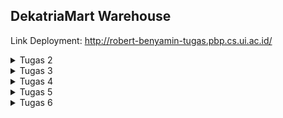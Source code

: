 ## DekatriaMart Warehouse

Link Deployment: http://robert-benyamin-tugas.pbp.cs.ui.ac.id/

<details>
<summary>Tugas 2</summary>

## Daftar Isi

1. [Proses Pengerjaan Tugas](#proses-pengerjaan-tugas)
2. [Bagan _Request Client_](#bagan-request-client)
3. [Penjelasan _Virtual Environment_](#penjelasan-virtual-environment)
4. [MVC, MVT, dan MVVM](#mvc-mvt-dan-mvvm)

## Proses Pengerjaan Tugas

1. Membuat direktori DekatriaMart-Warehouse
2. Membuat python virtual environment di dalam direktori tersebut kemudian mengaktifkannya
    - Buka direktori DekatriaMart-Warehouse di VS Code
    - Buka Command Palette (Ctrl+Shift+P)
    - Cari command Python: Create Environment lalu klik
    - Pilih Venv
    - Pilih versi Python terbaru lalu tunggu hingga proses pembuatan virtual environment selesai
    - Aktifkan virtual environment
        ```bash
        env\Scripts\activate
        ```
3. Membuat berkas `requirements.txt` yang berisikan dependencies yang diperlukan kemudian install seluruh dependencies tersebut.
    ```bash
    pip install -r requirements.txt
    ```
4. Inisiasi proyek django bernama `dekatriamart_warehouse`
    ```bash
    django-admin startproject dekatriamart_warehouse .
    ```
5. Menambahkan \* pada `ALLOWED_HOSTS` di `settings.py`
    ```bash
    ...
    ALLOWED_HOSTS = ["*"]
    ...
    ```
6. Membuat aplikasi baru bernama `main`
    ```bash
    python manage.py startapp main
    ```
7. Mendaftarkan aplikasi `main` ke `settings.py` di dalam direktori proyek `dekatriamart_warehouse`
    ```bash
    INSTALLED_APPS = [
    ...,
    'main',
    ...
    ]
    ```
8. Membuat model Item pada `models.py` pada direktori aplikasi `main`.
9. Melakukan migrasi model
    ```bash
    python manage.py makemigrations
    python manage.py migrate
    ```
10. Membuat direktori baru bernama `templates` di dalam direktori aplikasi `main` kemudian membuat berkas baru bernama `main.html`
11. Mengisi berkas `views.py` pada direktori aplikasi `main`
12. Mengisi berkas `urls.py` pada direktori aplikasi `main`
13. Mengisi berkas `urls.py` pada direktori proyek `DekatriaMart-Warehouse`
14. Membuat _testing_ dengan mengisi berkas `test.py` pada direktori aplikasi `main`
15. Menambahkan berkas `.gitignore`
16. Menambahkan berkas `README.md`
17. Membuat repositori baru di github bernama `DekatriaMart-Warehouse` dengan visibilitas "Public"
18. Menghubungkan Repositori Lokal dengan Repositori di GitHub
    ```bash
    git init
    git add .
    git commit -m "first commit"
    git branch -M main
    git remote add origin https://github.com/RobertBenyamin/DekatriaMart-Warehouse.git
    git push -u origin main
    ```
19. Mendeploy proyek ke Adaptable

## Bagan _Request Client_

![bagan](static/images/django_request.png)

1. Django menerima `HTTP Request`. Jika `HTTP Request` yang diterima sesuai dengan URL tertentu yang terdapat pada `urls.py`, maka `view function` (views.py) terkait akan dipanggil dan meneruskan permintaan tersebut.
2. `View` akan memproses permintaan sesuai dengan logika yang telah definisikan. Ini bisa mencakup mengambil data dari basis data (`models.py`), render template (`templates`), atau berbagai tindakan lainnya yang sesuai dengan kebutuhan aplikasi.
3. Setelah pemrosesan permintaan selesai, `view` akan mengembalikan sebuah respon. Respon ini bisa berupa halaman HTML, data JSON, atau tipe respon lainnya sesuai dengan jenis permintaan yang dibuat oleh client. Respon ini akan ditampilkan pada browser pengguna.

<small>
Sumber: <br>  
https://www.w3schools.com/django/django_intro.php <br>
https://developer.mozilla.org/en-US/docs/Learn/Server-side/Django/Introduction
</small>

## Penjelasan Virtual Environment

Virtual environment adalah alat yang membantu menjaga dependencies yang diperlukan oleh berbagai proyek terpisah satu sama lainnya dengan membuat lingkungan virtual yang terisolasi bagi setiap proyek.

Terdapat beberapa manfaat yang bisa kita dapatkan dengan menggunakan virtual environment, diantaranya adalah:

-   Environment yang stabil: <br>
    Virtual environment memungkinkan kita untuk membuat proyek dengan lingkungan yang terisolasi, sehingga tidak akan mengganggu sistem Python secara global atau lingkungan virtual lainnya. Ini berarti bahwa perubahan pada sistem atau proyek lain tidak akan mempengaruhi stabilitas proyek kita dan begitu pula sebaliknya.
-   Environment yang dapat direproduksi: <br>
    Kita dapat membuat daftar dependencies dan sub-dependencies dalam sebuah file, untuk proyek kita, yang memudahkan kita ataupun orang lain untuk mereplikasi dan menginstal semua dependencies yang digunakan dalam lingkungan kita pada sistem yang berbeda. Sehingga, dapat dipastikan bahwa proyek kita tetap berjalan secara konsisten terlepas dari lingkungan tempat proyek tersebut dijalankan.

Kita tetap dapat mengembangkan aplikasi tanpa menggunakan virtual environment, tetapi hal tersebut sangat tidak disarankan karena terdapat resiko terjadinya konflik versi dependencies.

<small>
Sumber: <br>  
https://www.geeksforgeeks.org/python-virtual-environment/ <br>
https://www.freecodecamp.org/news/how-to-setup-virtual-environments-in-python/ <br>
https://ngangasn.com/is-virtualenv-venv-necessary-for-django/
</small>

## MVC, MVT, dan MVVM

### Penjelasan

1. MVC
    - Model: Komponen Model berhubungan dengan semua logika terkait data yang diperlukan pengguna. Model berinteraksi dengan database dan memberikan data yang diperlukan kembali ke Controller.
    - View: Komponen View menghasilkan User Interface untuk pengguna. Tampilan dibuat oleh data yang dikumpulkan oleh komponen model tetapi data ini tidak diambil secara langsung, tetapi melalui controller.
    - Controller: Komponen ini menghubungkan View dan Model. Komponen ini memproses semua logika aplikasi dan request yang masuk, memanipulasi data menggunakan komponen Model, dan berinteraksi dengan komponen View untuk merender tampilan akhir.
2. MVT
    - Model: Komponen Model bertanggung jawab untuk mengatur dan mengelola data dari aplikasi. Model menghubungkan aplikasi dengan basis data dan mengatur interaksi dengan data tersebut.
    - View: Komponen View berperan sebagai pengatur tampilan dan mengambil data dari model untuk disajikan kepada pengguna.
    - Template: Komponen Template berfungsi untuk merancang tampilan atau antarmuka pengguna yang akhirnya akan diisi dengan data dari Model melalui view.
3. MVVM
    - Model: Komponen Model bertanggung jawab untuk abstraksi sumber data. Model dan ViewModel bekerja bersama untuk mendapatkan dan menyimpan data.
    - View: Komponen View berisi UI dari aplikasi untuk mengatur bagaimana informasi akan ditampilkan.
    - ViewModel: Komponen ViewModel bertugas untuk berinteraksi dengan Model di mana data yang ada akan diteruskan ke View.

### Perbedaan

MVC | MVT  | MVVM
:---: | :---: | :---: 
Model mengirim pembaruan ke View melalui Controller. Controller mengatur logika aplikasi. | Model mengirim data ke Template yang kemudian menghasilkan tampilan HTML.  | ViewModel mengonversi data dari Model menjadi format yang dapat ditampilkan oleh View. View dapat mengirim tindakan pengguna kembali ke ViewModel.
Input user ditangani oleh Controller | Input user ditangani oleh View  | Input user ditangani oleh View
UI terdapat pada View | UI terdapat pada Template | UI terdapat pada View
Cocok untuk proyek skala besar | Cocok untuk proyek skala besar ataupun kecil  | Cocok untuk proyek skala besar
Umum digunakan dalam pengembangan aplikasi desktop, aplikasi web tradisional. | Digunakan dalam pengembangan web dengan framework Django (Python).  | Populer dalam pengembangan aplikasi dengan teknologi seperti Angular, Vue.js, Xamarin, dan WPF.                          |

</details>

<details>
<summary>Tugas 3</summary>

## Daftar Isi

1. [Proses Pengerjaan Tugas](#proses-pengerjaan-tugas-1)
2. [Perbedaan antara form POST dan form GET dalam Django](#perbedaan-antara-form-post-dan-form-get-dalam-django)
3. [Perbedaan Utama antara XML, JSON, dan HTML dalam Konteks Pengiriman Data](#perbedaan-utama-antara-xml-json-dan-html-dalam-konteks-pengiriman-data)
4. [Alasan JSON sering Digunakan dalam Pertukaran Data antara Aplikasi Web Modern](#alasan-json-sering-digunakan-dalam-pertukaran-data-antara-aplikasi-web-modern)
5. [Screenshot Postman](#screenshot-postman)

## Proses Pengerjaan Tugas

1. Membuat direktori `templates` pada _root folder_ kemudian membuat `base.html` pada direktori tersebut
2. Menambahkan kode di bawah pada `TEMPLATES` di `settings.py` yang ada pada subdirektori `dekatriamart_warehouse`
    ```java
    ...
    'DIRS': [BASE_DIR / 'templates'],
    ...
    ```
3. Membuat berkas `forms.py` pada direktori `main` yang berisikan class `ItemForm` yang berfungsi sebagai form untuk menambahkan Item.
4. Membuat fungsi `create_item` pada `views.py` yang berfungsi untuk menangani logika ketika user menambahkan `Item`
5. Update fungsi `home` pada `views.py` agar dapat mengirimkan data `Item` ke `main.html`
6. Membuat berkas `create_item.html` pada subdirektori `templates` yang ada pada direktori `main` dan mengisinya dengan kode untuk menampilkan _form add item_
7. Update `main.html` yang ada pada subdirektori `templates` yang ada pada direktori `main` agar dapat menampilkan seluruh `Item` yang tersimpan
8. Membuat fungsi `show_xml`, `show_json`, `show_xml_by_id`, dan `show_json_by_id` pada `views.py` yang berfungsi seperti API untuk mengembalikan data dalam bentuk XML atau JSON.
9. Menambahkan _path url_ dari semua fungsi yang baru ditambahkan ke dalam `urlpatterns` pada `urls.py` yang ada pada direktori `main`
10. Membuat direktori `styles` pada _root folder_ kemudian membuat `main.css` pada direktori tersebut yang berisikan _styling_ untuk tabel Item pada `main.html`
11. Menambahkan kode berikut pada `base.html` yang terdapat pada direktori `templates` yang ada pada _root folder_ agar _styling_ terimplementasi
    ```html
    ...
    <link rel="stylesheet" href="{% static 'styles/main.css' %}" />
    ...
    ```
12. Menambahkan kode berikut pada `main.html` yang terdapat pada subdirektori `templates` yang ada pada direktori `main` untuk menampilkan pesan "Kamu menyimpan X item pada aplikasi ini"
    ```html
    ...
    <h3>Kamu menyimpan {{items.count}} item pada aplikasi ini</h3>
    ...
    ```

## Perbedaan antara form POST dan form GET dalam Django

- Form GET akan menampilkan hasil input user pada url, sehingga membuat form GET memiliki tingkat keamanan yang rendah. Form GET juga tidak bisa memodifikasi data yang diambil dari input user sebelum disimpan.
- Form POST tidak akan menampilkan hasil input user pada url, sehingga membuat form POST memiliki tingkat keamanan yang lebih tinggi. Form POST dapat memodifikasi input user sebelum akhirnya disimpan di database.

<small>
Sumber: <br>  
https://docs.djangoproject.com/en/4.2/topics/forms/#get-and-post <br>
https://www.geeksforgeeks.org/render-html-forms-get-post-in-django/
</small>

## Perbedaan Utama antara XML, JSON, dan HTML dalam Konteks Pengiriman Data

- XML (Extensible Markup Language) adalah *markup language* dan format file untuk menyimpan, mentransmisikan, dan merekonstruksi data. XML menggunakan struktur tag untuk merepresentasikan data. Hal tersebut menyebabkan struktur XML lebih kompleks untuk dibaca dan ditulis. XML mendukung banyak tipe data, seperti strings, numbers, booleans, gambar, namespaces, dll.
Contoh XML:
    ```
    <?xml version="1.0" encoding="UTF-8" ?>
    <root>
        <student>
            <id>01</id>
            <name>Tom</name>
            <lastname>Price</lastname>
        </student>
        <student>
            <id>02</id>
            <name>Nick</name>
            <lastname>Thameson</lastname>
        </student>
    </root>
    ```
- JSON (JavaScript Object Notation) adalah format file yang menggunakan teks yang mudah dibaca manusia untuk menyimpan dan mengirimkan objek data yang berisi pasangan *attribute-value*. JSON mendukung tipe data, seperti strings, numbers, booleans, null, arrays, dan objects. 
Contoh JSON:
    ```
    {
        "student": [ 
            
            { 
                "id":"01", 
                "name": "Tom", 
                "lastname": "Price" 
            }, 
            
            { 
                "id":"02", 
                "name": "Nick", 
                "lastname": "Thameson" 
            } 
        ]   
    }
    ```
- HTML
    Berbeda dengan XML dan JSON, HTML tidak berfungsi sebagai alat untuk transfer data. HTML adalah *markup language* untuk membuat halaman Web. 

<small>
Sumber: <br>  
https://www.deltaxml.com/blog/xml/whats-the-relationship-between-xml-json-html-and-the-internet/ <br>
https://aws.amazon.com/compare/the-difference-between-json-xml/ <br>
https://www.guru99.com/json-vs-xml-difference.html
</small>

## Alasan JSON sering Digunakan dalam Pertukaran Data antara Aplikasi Web Modern

- JSON sering digunakan dalam pertukaran data karena syntax JSON yang disusun atas pasangan *key* dan *value* jauh lebih mudah dibaca dan dipahami, dibandingkan XML yang menggunakan *tag*. 
- JSON mendukung banyak tipe data, seperti strings, numbers, booleans, null, arrays, dan objects. 
- JSON didukung oleh banyak browser modern, server web, dan API web, sehingga semakin memudahkan pertukaran data di berbagai sistem dan lingkungan.
- dan masih banyak lagi

<small>
Sumber: <br>  
https://www.linkedin.com/advice/3/what-benefits-drawbacks-using-json-data
</small>

## Screenshot Postman
- HTML Response
    ![html](static/images/HTMLResponse.jpg)
- JSON Response
    ![json](static/images/JSONResponse.jpg)
- JSON Response by ID
    ![jsonID](static/images/JSONResponseByID.jpg)
- XML Response
    ![xml](static/images/XMLResponse.jpg)
- XML Response by ID
    ![xmlID](static/images/XMLResponseByID.jpg)

</details>

<details>
<summary>Tugas 4</summary>

## Daftar Isi

1. [Proses Pengerjaan Tugas](#proses-pengerjaan-tugas-2)
2. [Pengertian, Kelebihan, dan Kekurangan Django UserCreationForm](#pengertian-kelebihan-dan-kekurangan-django-usercreationform)
3. [Perbedaan antara Autentikasi dan Otorisasi dalam Konteks Django](#perbedaan-antara-autentikasi-dan-otorisasi-dalam-konteks-django)
4. [Pengertian *Cookies* dalam Konteks Aplikasi Web dan Implementasinya pada Django](#pengertian-cookies-dalam-konteks-aplikasi-web-dan-implementasinya-pada-django)
5. [Risiko Penggunaan *Cookies* secara Default dalam Pengembangan Web](#risiko-penggunaan-cookies-secara-default-dalam-pengembangan-web)

## Proses Pengerjaan Tugas

1. Membuat kustomisasi model `User` pada `models.py`
    ```python
    ...
    from django.contrib.auth.models import AbstractUser

    class User(AbstractUser):
        ...
    ```
2. Menghubungkan model `User` dengan model `Item`
    ```python
    class Item(models.Model):
        user = models.ForeignKey(User, on_delete=models.CASCADE)
        ...
    ```
3. Membuat form registrasi user pada `forms.py`
    ```python
    ...
    from django.contrib.auth.forms import UserCreationForm

    class UserRegisterForm(UserCreationForm):
        class Meta:
            model = User
            fields = ["name", "username", "email", "warehouse_location"]
    ...
    ```
4. Membuat fungsi `register`, `login_user`, dan `logout_user` pada `views.py`
5. Menambahkan *path url* dari semua fungsi yang baru ditambahkan ke dalam `urlpatterns` pada `urls.py` yang ada pada direktori `main`
6. Membuat berkas `register.html` pada subdirektori `templates` yang ada pada direktori `main` dan mengisinya dengan kode untuk registrasi user
7. Membuat berkas `login.html` pada subdirektori `templates` yang ada pada direktori `main` dan mengisinya dengan kode untuk login user
8. Menggunakan data dari *cookies* untuk mengimpelemntasikan `last login`
9. Update `main.html` yang ada pada subdirektori `templates` yang ada pada direktori `main` agar dapat menampilkan informasi `last login`
10. Update fungsi `home`, `login_user`, dan `logout_user` pada `views.py` agar dapat menampilkan informasi `last login`
11. Menambahkan tombol menambahkan dan mengurangi `item amount` serta tombol menghapus `item` pada berkas `main.html`
12. Membuat berkas `delete_item.html` pada subdirektori `templates` yang ada pada direktori `main` dan mengisinya dengan kode untuk konfirmasi penghapusan `item`
13. Membuat fungsi `increase_amount`, `decrease_amount`, dan `delete_item` pada `views.py`
14. Menambahkan *path url* dari semua fungsi yang baru ditambahkan ke dalam `urlpatterns` pada `urls.py` yang ada pada direktori `main`
15. Merestriksi akses ke halaman `home`, `create_item`, dan `delete_item` dengan menambahkan kode berikut pada `views.py` di atas fungsi-fungsi tersebut.
    ```python
    ...
    from django.contrib.auth.decorators import login_required

    @login_required(login_url='/login')
    def home(request):
        ...
    ...
    ```

## Pengertian, Kelebihan, dan Kekurangan Django UserCreationForm

Django UserCreationForm adalah sebuah *built-in function* yang disediakan oleh Django. Form ini berfungsi untuk mendaftarkan user baru. Untuk menggunakan UserCreationForm, kita perlu mengimpornya dari django.contrib.auth.forms.
```python
from django.contrib.auth.forms import UserCreationForm  
```

Kelebihan:  
1. Mudah digunakan  
2. Menyediakan *field* bawaan  
3. Sudah termasuk kode html untuk menampilkannya di *front-end*  
4. Terintegrasi dengan sistem autentikasi Django  

Kekurangan:  
1. Fitur terbatas  
2. Memerlukan usaha ekstra untuk mengkustomisasi tampilan form  

<small>
Sumber: <br>
https://www.doprax.com/tutorial/django-tutorial-for-beginners-step-by-step-part-8-user-authentication-django/ <br>
https://www.javatpoint.com/django-usercreationform
</small>

## Perbedaan antara Autentikasi dan Otorisasi dalam Konteks Django

Autentikasi adalah proses memverifikasi identitas pengguna, yaitu memastikan bahwa pengguna yang mencoba mengakses sistem sesuai dengan identitas yang diberikan. 
Contoh: seorang pengguna diwajibkan untuk memasukkan username dan password untuk bisa mengakses web.

Otorisasi adalah proses menentukan apa yang pengguna terautentikasi boleh dan tidak boleh lakukan.
Contoh: seorang dengan role dosen dapat menambahkan mata kuliah, namun role mahasiswa tidak.

Kedua fitur tersebut sangat penting untuk memastikan keamanan sistem. Autentikasi dan otorisasi memastikan bahwa hanya pengguna yang berhak saja yang dapat mengakses fitur atau data tertentu.

<small>
Sumber: <br>
https://docs.djangoproject.com/en/4.2/topics/auth/
</small>

## Pengertian *Cookies* dalam Konteks Aplikasi Web dan  untuk mengimpelemntasikan `last login`

*Cookie* adalah file kecil yang disimpan di komputer pengguna. *Cookie* digunakan untuk menyimpan sejumlah data mengenai interaksi pengguna dengan website tertentu yang kemudian dapat diakses oleh server web atau komputer pengguna. *Cookie* dapat berisi semua jenis informasi seperti waktu terakhir mengunjungi situs web, item yang ditambahkan ke dalam keranjang belanja, preferensi bahasa, dan lain-lain.

Salah satu kegunaan pada Django adalah untuk mengelola data sesi pengguna. Sesi adalah cara untuk menyimpan informasi tentang pengguna di sisi server. Informasi tersebut kemudian akan digunakan dalam permintaan berikutnya. Django menggunakan *cookie* yang disebut `session id` untuk menyimpan *identifier* unik untuk setiap sesi pengguna. *Identifier* ini digunakan untuk mengambil data sesi pengguna dari basis data Django.

1. Saat pengguna login, sebuah sesi dibuat dengan ID sesi yang unik (session ID). ID sesi akan dikirim ke browser pengguna.
2. Server kemudian akan membuat variabel sesi `auth_user` dan menyimpan di dalamnya informasi dari pengguna yang login. Data sesi akan disimpan dalam sebuah file di sisi server. Nama file tersebut adalah `session ID`.
3. Ketika pengguna meminta halaman dashboard, browser akan mengirimkan *cookie* yang berisi ID sesi bersamaan dengan permintaan tersebut.
4. Server menerima permintaan yang masuk, mengambil ID sesi, dan mencari sesi terkait. Setelah sesi ditemukan, server akan mengambil data.
5. Terakhir, server perlu memeriksa keberadaan variabel sesi `auth_user` tersebut. Jika ditemukan, server akan memberikan akses ke halaman dashboard.

<small>
Sumber: <br>
https://www.geeksforgeeks.org/cookies-used-website/ <br>
https://medium.com/@hendelRamzy/how-session-and-cookies-works-640fb3f349d1
</small>

## Risiko Penggunaan *Cookies* secara Default dalam Pengembangan Web

Meskipun *cookie* memiliki banyak kegunaan, *cookies* memiliki banyak risiko yang harus diwaspadai.
1. Cross-Site Request Forgery (CSRF): CSRF adalah serangan di mana penyerang memaksa pengguna yang terautentikasi untuk melakukan tindakan yang tidak diinginkan tanpa sepengetahuan mereka. *Cookies* dapat digunakan dalam serangan ini untuk menyampaikan permintaan palsu ke server dengan otentikasi pengguna yang sah.
2. Session Fixation:  Pada jenis serangan ini, penyerang mencoba memanipulasi atau menetapkan ID sesi pengguna sehingga pengguna nantinya akan menggunakan sesi yang telah dimanipulasi tersebut. Dengan menggunakan metode ini, penyerang dapat membuat pengguna untuk login sebagai penyerang pada berbagai tingkat aplikasi.
3. Cross-Site Scripting (XSS): XSS adalah serangan di mana penyerang memasukkan script berbahaya ke dalam situs web. Pengguna yang mengakses web tersebut kemudian akan menerima dan menjalankan script berbahaya yang telah ditanam. Script berbahaya tersebut kemudian dapat mengakses *cookie*, ID sesi, atau informasi sensitif lainnya yang disimpan oleh browser dan digunakan pada web tersebut.
4. dll

Beberapa hal yang dapat dilakukan untuk mencegah risiko tersebut adalah:
1. Hapus *Cookie* Secara Berkala: Menghapus *cookie* secara berkala dapat membantu mengurangi jumlah informasi pribadi yang disimpan dan dibagikan oleh situs web.
2. Gunakan koneksi yang aman: Jika memungkinkan, pengguna harus selalu menggunakan koneksi aman (HTTPS) untuk mengakses situs web, karena hal ini membantu melindungi informasi *cookie* agar tidak disadap oleh penyerang.
3. Mengatur Pengaturan Privasi: Mengatur pengaturan privasi di browser dapat membantu mengontrol jenis *cookie* yang disimpan dan jumlah informasi yang dibagikan. Pengguna juga dapat memilih untuk memblokir *cookie* pihak ketiga, yang sering digunakan untuk pelacakan.
4. dll

<small>
Sumber: <br>
https://resources.infosecinstitute.com/topics/general-security/risk-associated-cookies/ <br>
https://www.linkedin.com/pulse/consider-next-time-you-accept-browser-cookie-best-practices-pratt
</small>

</details>

<details>
<summary>Tugas 5</summary>

## Daftar Isi

1. [Proses Pengerjaan Tugas](#proses-pengerjaan-tugas-3)
2. [Manfaat dari Setiap *Element Selector* dan Waktu yang Tepat untuk Menggunakannya](#manfaat-dari-setiap-element-selector-dan-waktu-yang-tepat-untuk-menggunakannya)
3. [Penjelasan HTML5 Tag](#penjelasan-html5-tag)
4. [Perbedaan antara *Margin* dan *Padding*](#perbedaan-antara-margin-dan-padding)
5. [Perbedaan antara Framework CSS Tailwind dan Bootstrap](#perbedaan-antara-framework-css-tailwind-dan-bootstrap)

## Proses Pengerjaan Tugas  

1. Membuat fungsi `edit_item` pada `views.py`
2. Menambahkan *path url* fungsi yang baru ditambahkan ke dalam `urlpatterns` pada `urls.py` yang ada pada direktori `main`
3. Membuat berkas `edit_item.html` pada subdirektori `templates` yang ada pada direktori `main` dan mengisinya dengan kode untuk edit item yang telah dibuat
4. Menambahkan kode di bawah ke `base.html` yang ada pada direktori `templates` untuk menambahkan Tailwind CSS ke aplikasi
    ```html
    <head>
        ...
        <script src="https://cdn.tailwindcss.com"></script>
        ...
    </head>
    ```
5. Mengkustomisasi tampilan semua halaman yang ada pada aplikasi menggunakan Tailwind CSS
6. Memberikan warna background yang berbeda pada baris terakhir dari daftar item pada inventori

## Manfaat dari Setiap *Element Selector* dan Waktu yang Tepat untuk Menggunakannya  

1. Universal Selector  
Universal selector memungkinkan kita memberikan style ke semua elemen HTML. Universal selector digunakan ketika kita ingin memberikan style yang sama untuk semua elemen HTML.
    ```css
    * {
    text-align: center;
    color: blue;
    }
    ```

2. Element Selector  
Element selector memungkinkan kita memberikan style ke semua elemen yang memiliki tag HTML yang sama. Element selector digunakan ketika kita ingin memberikan style yang sama untuk semua elemen dengan tag yang sama.
    ```css
    p {
    text-align: center;
    color: red;
    }
    ```
    ```html
    <p>Hello World!</p>
    ```

3. Class Selector  
Class selector memungkinkan kita memberikan style ke semua elemen HTML yang memiliki nilai atribut class yang sama. Class selector digunakan ketika kita ingin mengelompokkan beberapa tag menjadi memiliki style yang sama.
    ```css
    .center {
    text-align: center;
    color: red;
    }
    ```
    ```html
    <p class="center">Hello World!</p>
    ```

4. ID Selector  
ID selector memungkinkan kita memberikan style ke suatu elemen HTML yang memiliki ID yang unik. ID selector digunakan ketika kita ingin memberikan style yang unik untuk suatu elemen tertentu.
    ```css
    #p1 {
    text-align: center;
    color: red;
    }
    ```
    ```html
    <p id="p1">Hello World!</p>
    ```

<small>
Sumber: <br>
https://www.w3schools.com/css/css_selectors.asp <br>
https://developer.mozilla.org/en-US/docs/Web/CSS/CSS_selectors/Selectors_and_combinators
</small>

## Penjelasan HTML5 Tag  

- `<header>`: Mengelompokkan elemen-elemen yang terletak di bagian atas dokumen HTML, seperti judul halaman, logo, atau navigasi situs.
- `<footer>`: Menandai bagian bawah dari sebuah elemen, seperti hak cipta atau informasi kontak.
- `<nav>`: Menandai bagian navigasi dalam halaman web.
- `<section>`: Mengelompokkan konten berdasarkan tema atau topik tertentu.
- `<details>`: Menampilkan informasi tambahan yang dapat diperluas atau dilipat.
- `<article>`: Mengelompokkan konten yang dapat berdiri sendiri, seperti artikel berita atau posting blog.
- `<audio>`: Menyisipkan audio, seperti musik atau efek suara, di dalam halaman web.
- `<video>`: Menyisipkan video di dalam halaman web.
- `<canvas>`: Membuat grafik dan animasi interaktif menggunakan JavaScript.
- `<time>`: Menandai informasi waktu atau tanggal dalam berbagai format.
- dll

<small>
Sumber: <br>
https://www.tutorialspoint.com/html5/html5_tags.htm
</small>

## Perbedaan antara *Margin* dan *Padding*  

Dalam CSS, margin adalah ruang di sekitar border elemen, sedangkan padding adalah ruang di antara border elemen dan konten elemen. Dengan kata lain, properti margin mengontrol ruang di luar elemen, dan properti padding mengontrol ruang di dalam elemen.

<div style="text-align:center;">
  <img src="static/images/margin_padding.webp" alt="Margin and Padding" width="50%">
</div>

<small>
Sumber: <br>
https://blog.hubspot.com/website/css-margin-vs-padding
</small>

## Perbedaan antara Framework CSS Tailwind dan Bootstrap  

|                      | Tailwind CSS                               | Bootstrap                                   |
|----------------------|--------------------------------------------|---------------------------------------------|
| **Pengertian** | Framework CSS yang berfokus pada utilitas, memberikan banyak class utilitas untuk membangun desain dengan cepat. | Framework CSS yang menyediakan komponen siap pakai dan gaya desain yang telah ditentukan. |
| **Ukuran File CSS** | Ringan jika menggunakan sedikit class utilitas, tetapi dapat menjadi besar jika menggunakan banyak class utilitas. | Lebih besar karena otomatis menyertakan semua komponen siap pakai dan gaya desain yang lebih lengkap. |
| **Desain** | Lebih fleksibel dan memungkinkan desain yang mudah dikustomisasi. | Lebih terstruktur dan konsisten dengan gaya desain yang telah ditetapkan. |
| **Komponen Siap Pakai** | Tidak menyediakan komponen siap pakai, memerlukan desain dari awal. | Menyediakan banyak komponen siap pakai seperti navbar, card, dan lainnya, sehingga mempercepat pengembangan web. |
| **Kustomisasi** | Memerlukan pemrograman lebih lanjut untuk mengkustomisasi desain. | Dapat disesuaikan dengan mengganti variabel CSS atau mengedit kode sumber. |
| **Kapan Menggunakan** | Cocok digunakan jika ingin membangun web dengan desain yang sangat terkustomisasi, memiliki kontrol penuh atas komponen, dan menghindari *bloat* CSS. | Cocok digunakan jika ingin membangun web dengan cepat menggunakan komponen siap pakai dan tidak perlu desain yang sangat terkustomisasi. |

<small>
Sumber: <br>
https://codepolitan.com/blog/perbedaan-bootstrap-dan-tailwind <br>
https://www.tutorialspoint.com/tailwind-css-vs-bootstrap
</small>

</details>

<details>
<summary>Tugas 6</summary>

## Daftar Isi

1. [Proses Pengerjaan Tugas](#proses-pengerjaan-tugas-4)
2. [Perbedaan antara _Asynchronous Programming_ dengan _Synchronous Programming_](#perbedaan-antara-asynchronous-programming-dengan-synchronous-programming)
3. [Paradigma _Event-Driven Programming_ pada JavaScript dan AJAX](#paradigma-event-driven-programming-pada-javascript-dan-ajax)
4. [Penerapan _Asynchronous Programming_ pada AJAX](#penerapan-asynchronous-programming-pada-ajax)
5. [Perbandingan antara Fetch API dengan jQuery](#perbandingan-antara-fetch-api-dengan-jquery)

## Proses Pengerjaan Tugas

1. Membuat fungsi `get_item_json` pada views.py
2. Menambahkan _path url_ fungsi yang baru ditambahkan ke dalam `urlpatterns` pada `urls.py` yang ada pada direktori `main`
3. Membuat fungsi `getProducts` dan `refreshProducts` bagian `<script></script>` pada `main.html` untuk menampilkan seluruh item secara asinkronus
4. Memodifikasi fungsi `increase_amount` dan `decrease_amount` pada `views.py` agar dapat berfungsi secara asinkronus
5. Membuat fungsi `increaseAmount` dan `decreaseAmount` pada bagian `<script></script>` pada `main.html` untuk menambah dan mengurangi `item amount` secara asinkronus
6. Memodifikasi fungsi `delete_item` pada `views.py` agar dapat berfungsi secara asinkronus
7. Membuat fungsi `showDeleteConfirmation` yang berfungsi untuk menampilkan popup konfirmasi hapus item, fungsi `deleteItem` yang berfungsi untuk menghapus item secara asinkronus, dan fungsi `closePopUp` yang berfungsi untuk menutup popup pada bagian `<script></script>` pada `main.html`
8. Membuat fungsi `create_item_ajax` dan `edit_item_ajax` pada views.py
9. Menambahkan _path url_ fungsi yang baru ditambahkan ke dalam `urlpatterns` pada `urls.py` yang ada pada direktori `main`
10. Membuat fungsi `showAddItem` yang berfungsi untuk menampilkan popup form add item dan fungsi `addItem` yang berfungsi untuk menambahkan item secara asinkronus pada bagian `<script></script>` pada `main.html`
11. Membuat fungsi `showEditItem` yang berfungsi untuk menampilkan popup form edit item dan fungsi `editItem` yang berfungsi untuk mengedit item secara asinkronus pada bagian `<script></script>` pada `main.html`
12. Mengubah cara menampilkan list items dari tabel menjadi cards
13. Memindahkan seluruh kode yang ada di dalam `<script></script>` pada `main.html` ke dalam file `script.js` yang ada pada direktori `static/js/`
14. Menjalankan command `python manage.py collectstatic` untuk mengumpulkan semua file static ke satu tempat
15. Melakukan *deployment* ke PaaS PBP Fasilkom UI

## Perbedaan antara _Asynchronous Programming_ dengan _Synchronous Programming_

|                        | Asynchronous Programming                                                                                              | Synchronous                                                                                                                      |
| ---------------------- | --------------------------------------------------------------------------------------------------------------------- | -------------------------------------------------------------------------------------------------------------------------------- |
| Eksekusi Tugas         | Tugas-tugas dieksekusi secara paralel, tanpa harus menunggu satu sama lain.                                           | Tugas-tugas dieksekusi satu per satu dalam urutan tertentu.                                                                      |
| Blok Proses            | Eksekusi tugas lainnya tidak terhenti saat menunggu operasi I/O selesai.                                              | Eksekusi tugas terhenti selama menunggu operasi I/O.                                                                             |
| Multitasking           | Cocok untuk skenario di mana banyak tugas berjalan secara bersamaan.                                                  | Tugas harus menunggu satu sama lain, kurang cocok untuk multitasking.                                                            |
| Responsifitas Aplikasi | Aplikasi tetap responsif karena tugas yang memakan waktu lama tidak menghentikan tugas lainnya.                       | Aplikasi dapat menjadi tidak responsif jika ada tugas yang memakan waktu lama, karena semua tugas harus menunggu satu sama lain. |
| Kompleksitas Kode      | Kode bisa lebih kompleks karena pengelolaan callback atau promise untuk mengatur tugas yang berjalan secara asinkron. | Kode cenderung lebih mudah dipahami karena urutan eksekusi yang jelas.                                                           |

<small>
Sumber: <br>
https://www.mendix.com/blog/asynchronous-vs-synchronous-programming/ <br>
https://www.trio.dev/blog/synchronous-and-asynchronous
</small>

## Paradigma _Event-Driven Programming_ pada JavaScript dan AJAX

Paradigma _event-driven programming_ adalah suatu paradigma pemrograman dimana alur dari suatu program ditentukan oleh _event-event_ yang terjadi selama eksekusi program. Alih-alih berjalan secara linier, _event-driven program_ akan menunggu suatu events spesifik terjadi kemudian memanggil _event handler_ atau _callback_ yang sesuai untuk merespons event tersebut.

Dalam _event-driven programming_, event dapat berupa berbagai jenis dari sinyal, tindakan, atau kejadian, seperti interaksi pengguna (misalnya klik tombol, gerakan mouse, penekanan key), event sistem (misalnya timer, input/output file, komunikasi jaringan), atau event khusus yang dibuat di dalam program.

Salah satu contoh penerapan _event-driven programming_ pada tugas ini adalah sebagai berikut.

```html
<div id="addItem" class="hidden">...</div>

<button onclick="showAddItem()">Add New Item</button>
```

```javascript
function showAddItem() {
    const popupAddItem = document.getElementById("addItem");
    popupAddItem.style.display = "block";
}
```

Ketika tombol `Add New Item` diklik, program akan menjalankan fungsi `showAddItem()`. Fungsi tersebut akan menampilkan popup `addItem` yang sebelumnya tersembunyi.

<small>
Sumber: <br>
https://www.studysmarter.co.uk/explanations/computer-science/computer-programming/event-driven-programming/ <br>
https://medium.com/@miladev95/event-driven-programming-cbd3ed8ec2ca
</small>

## Penerapan _Asynchronous Programming_ pada AJAX

AJAX adalah singkatan dari Asynchronous JavaScript and XML. Penerapan asynchronous programming pada AJAX memungkinkan komunikasi antara browser dan server tanpa perlu me-_refresh_ seluruh halaman web. AJAX memungkinkan pengiriman HTTP Request (GET, POST, dll.) ke server secara asinkron, artinya permintaan dapat dikirim tanpa menghentikan eksekusi kode JavaScript atau menghentikan tampilan halaman web.

Misalnya, saat pengguna mengklik tombol "Load Data" di halaman web, dengan asynchronous programming, JavaScript dapat mulai mengirim permintaan ke server untuk mengambil data tanpa harus menghentikan eksekusi kode lainnya. Ketika data tersedia, JavaScript akan mengaktifkan suatu fungsi (callback) untuk memproses data tersebut dan memperbarui tampilan halaman. Dalam pengembangan modern, asynchronous programming dalam AJAX juga dapat dilakukan dengan menggunakan Promises atau Async/Await.

Dalam praktiknya, AJAX dapat menggunakan objek seperti XMLHttpRequest, _library_ jQuery, atau fetch API untuk mengirim dan menerima data secara asinkron dari server, sambil menjalankan kode lainnya. Dengan demikian, pengguna dapat memiliki pengalaman yang lebih mulus saat menggunakan aplikasi web.

Contoh AJAX dengan Fetch API:

```javascript
async function logMovies() {
    const response = await fetch("http://example.com/movies.json");
    const movies = await response.json();
    console.log(movies);
}
```

<small>
Sumber: <br>
https://developer.mozilla.org/en-US/docs/Web/API/Fetch_API/Using_Fetch <br>
https://www.geeksforgeeks.org/what-is-an-asynchronous-request-in-ajax/ <br>
https://www.dicoding.com/blog/mengenal-fungsi-asynchronous-request-pada-javascript/
</small>

## Perbandingan antara Fetch API dengan jQuery

|                | Fetch API                                                                  | jQuery                                                                              |
| -------------- | -------------------------------------------------------------------------- | ----------------------------------------------------------------------------------- |
| Implementasi   | Menggunakan JavaScript standar dan Promise.                                | Memerlukan library jQuery eksternal.                                                |
| Ukuran Library | Kode lebih ringan karena tidak memerlukan library eksternal.               | Memerlukan library jQuery yang memiliki ukuran yang lebih besar.                    |
| Modernitas     | Mendukung Promise, lebih sesuai dengan paradigma asynchronous programming. | Masih menggunakan callback pattern, yang kurang modern dibandingkan dengan Promise. |
| Kompatibilitas | Tidak mendukung browser lama seperti Internet Explorer versi lama.         | Dirancang untuk mendukung berbagai browser termasuk yang lama.                      |
| Penggunaan     | Dapat digunakan untuk aplikasi web modern.                                 | Cocok untuk proyek yang memerlukan kompatibilitas yang luas.                        |

Contoh Fetch API:

```javascript
fetch("https://api.example.com/data")
    .then((response) => response.json())
    .then((data) => {
        console.log(data);
    })
    .catch((error) => {
        console.error("Error:", error);
    });
```

Contoh jQuery:

```javascript
$.ajax({
    url: "https://api.example.com/data",
    method: "GET",
    dataType: "json",
    success: function (data) {
        console.log(data);
    },
    error: function (jqXHR, textStatus, errorThrown) {
        console.error("Error:", errorThrown);
    },
});
```

Fetch API cocok digunakan jika kita ingin mengembangkan aplikasi web modern dengan fokus pada performa, ringan, dan memanfaatkan fitur terbaru JavaScript. Selain itu, Fetch API adalah pilihan yang lebih modern dan sesuai dengan perkembangan teknologi web saat ini.

Namun, jika kita ingin mengembangkan aplikasi web yang mendukung browser lama atau memerlukan kompatibilitas yang luas, jQuery masih bisa menjadi pilihan yang valid. Selain itu, jika kita sudah memiliki pengalaman dengan jQuery atau proyek yang dikembangkan menggunakan _library_ ini, maka mempertahankannya bisa masuk akal.

Akhirnya, pemilihan antara Fetch API dan jQuery sangat tergantung pada kebutuhan proyek dan preferensi kita sebagai pengembang. Yang terpenting adalah memahami kelebihan dan kelemahan masing-masing teknologi dan menggunakan yang sesuai dengan keperluan kita.

<small>
Sumber: <br>
https://www.quora.com/Which-one-is-more-popular-jQuery-Ajax-or-JS-Fetch-Ajax <br>
https://medium.com/@reemshakes/is-ajax-getting-replaced-by-fetch-api-55207234793f
</small>

</details>
